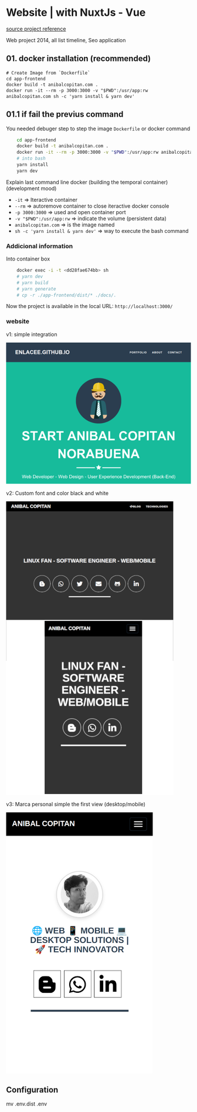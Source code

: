 # Website | with NuxtJs - Vue

[source project reference](http://startbootstrap.com/template-overviews/freelancer/)

Web project 2014, all list timeline, Seo application

## 01. docker installation (recommended)

    # Create Image from `Dockerfile`
    cd app-frontend
    docker build -t anibalcopitan.com .
    docker run -it --rm -p 3000:3000 -v "$PWD":/usr/app:rw anibalcopitan.com sh -c 'yarn install & yarn dev'

## 01.1 if fail the previus command

You needed debuger step to step the image `Dockerfile` or docker command

```bash
    cd app-frontend
    docker build -t anibalcopitan.com .
    docker run -it --rm -p 3000:3000 -v "$PWD":/usr/app:rw anibalcopitan.com sh
    # into bash
    yarn install
    yarn dev
```
Explain last command line docker (building the temporal container) (development mood)

* `-it`             => Iteractive container
* `--rm`            => autoremove container to close iteractive docker console
* `-p 3000:3000`    => used and open container port
* `-v "$PWD":/usr/app:rw`    => indicate the volume (persistent data)
* `anibalcopitan.com`                   => is the image named
* `sh -c 'yarn install & yarn dev'`     => way to execute the bash command

### Addicional information

Into container box

```bash
    docker exec -i -t <dd28fae674bb> sh
    # yarn dev
    # yarn build
    # yarn generate
    # cp -r ./app-frontend/dist/* ./docs/.
```

Now the project is available in the local URL: `http://localhost:3000/`

### website

v1: simple integration

![website](docs/README/v1.png)

v2: Custom font and color black and white

![website](docs/README/v2.png)

v3: Marca personal simple the first view (desktop/mobile)

![website](docs/README/v3.png)

## Configuration

mv .env.dist .env
